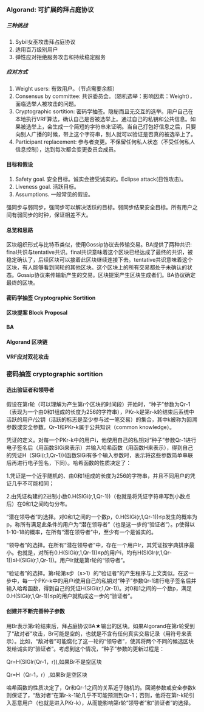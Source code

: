### Algorand: 可扩展的拜占庭协议
##### 三种挑战
1. Sybil女巫攻击拜占庭协议
2. 适用百万级别用户
3. 弹性应对拒绝服务攻击和持续稳定服务

##### 应对方式
1. Weight users: 有效用户。（节点需要余额）
2. Consensus by committee: 共识委员会。（随机选举：影响因素：Weight），面临选举人被攻击的问题。
3. Cryptographic sortition: 密码学抽签。隐秘而且无交互的选举。用户自己在本地执行VRF算法，确认自己是否被选举上。通过自己的私钥和公共信息。如果被选举上，会生成一个简短的字符串来证明。当自己打包好信息之后，只要向别人广播的时候，带上这个字符串，别人就可以验证是否真的被选举上了。
4. Participant replacement: 参与者变更。不保留任何私人状态（不受任何私人信息控制），达到每次都会变更委员会成员。

#### 目标和假设
1. Safety goal. 安全目标。诚实会接受诚实的。Eclipse attack(日蚀攻击)。
2. Liveness goal. 活跃目标。
3. Assumptions. 一般常见的假设。

强同步与弱同步，强同步可以解决活跃的目标。弱同步结果安全目标。所有用户之间有弱同步的时钟，保证相差不大。

#### 总览和思路
区块组织形式与比特币类似，使用Gossip协议去传输交易。BA提供了两种共识: final共识与tentative共识。final共识意味着这个区块已经达成了最终的共识，被稳定确认了，后续区块可以接着此区块继续连接下去。tentative共识意味着这个区块，有人能够看到同轮的其他区块。这个区块上的所有交易都处于未确认的状态。Gossip协议来传输新产生的交易。区块提案产生区块生成者们。BA协议确定最终的区块。

#### 密码学抽签 Cryptographic Sortition

#### 区块提案 Block Proposal

#### BA

#### Algorand 区块链

#### VRF应对双花攻击


### 密码抽签 cryptographic sortition
#### 选出验证者和领导者
假设在第r轮（可以理解为产生第r个区块的时间段）开始时，“种子”参数为Qr-1（表现为一个由0和1组成的长度为256的字符串），PKr-k是第r-k轮结束后系统中活跃的用户/公钥（活跃的标志是至少参与过一笔交易）的集合，其中k被称为回溯参数或安全参数。Qr-1和PKr-k属于公共知识（common knowledge）。

凭证的定义。对每一个PKr-k中的用户i，他使用自己的私钥对“种子”参数Qr-1进行电子签名后（用函数SIGi来表示）并输入哈希函数（用函数H来表示），得到自己的凭证H（SIGi(r,1,Qr-1))(函数SIGi有多个输入参数时，表示将这些参数简单串联后再进行电子签名，下同）。哈希函数的性质决定了：

1.凭证是一个近乎随机的、由0和1组成的长度为256的字符串，并且不同用户的凭证几乎不可能相同；

2.由凭证构建的2进制小数0.H(SIGi(r,1,Qr-1))（也就是将凭证字符串写到小数点后）在0和1之间均匀分布。

“潜在领导者”的选择。对0和1之间的一个数p，0.H(SIGi(r,1,Qr-1))≤p发生的概率为p，称所有满足此条件的用户为“潜在领导者”（也是这一步的“验证者”）。p使得以1-10-18的概率，在所有“潜在领导者”中，至少有一个是诚实的。

“领导者”的选择。在所有“潜在领导者”中，存在一个用户lr，其凭证按字典排序最小。也就是，对所有0.H(SIGi(r,1,Qr-1))≤p的用户i，均有H(SIGlr(r,1,Qr-1))≤H(SIGi(r,1,Qr-1))。用户lr就是第r轮的“领导者”。

“验证者”的选择。第r轮第s步（s>1）的“验证者”的产生程序与上文类似。在这一步中，每一个PKr-k中的用户i使用自己的私钥对“种子”参数Qr-1进行电子签名后并输入哈希函数，得到自己的凭证H(SIGi(r,1,Qr-1))。对0和1之间的一个数p，满足0.H(SIGi(r,1,Qr-1))≤p的用户就构成这一步的“验证者”。

#### 创建并不断完善种子参数
用Br表示第r轮结束后，拜占庭协议BA★输出的区块。如果Algorand在第r轮受到了“敌对者”攻击，Br可能是空的，也就是不含有任何真实交易记录（用符号来表示）。比如，“敌对者”可能腐化了这一轮的“领导者”，使其将两个不同的候选区块发给诚实的“验证者”。考虑到这个情况，“种子”参数的更新过程是：

Qr=H(SIGlr(Qr-1，r)),如果Br不是空区块

Qr=H（Qr-1，r）,如果Br是空区块

哈希函数的性质决定了，Qr和Qr-1之间的关系近乎随机的。回溯参数或安全参数k则保证了，“敌对者”在第r-k-1轮几乎不可能预测到Qr-1；否则，他将在第r-k轮引入恶意用户（也就是进入PKr-k），从而能影响第r轮“领导者”和“验证者”的选择。

